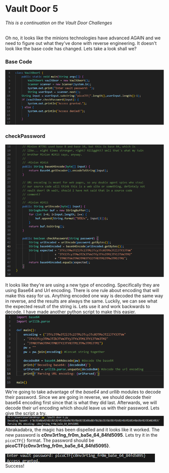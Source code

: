 # Vault Door 5
*This is a continuation on the Vault Door Challenges*<br><br>

Oh no, it looks like the minions technologies have advanced AGAIN and we need to figure out what they've done with reverse engineering. It doesn't look like the base code has changed. Lets take a look shall we?

### Base Code
![Vault Door 5 Base Code](./images/vd5_base_code.png)
### checkPassword
![Vault Door 5 checkPassword](./images/vd5__checkPassword.png)
<br>

It looks like they're are using a new type of encoding. Specifically they are using Base64 and Url encoding. There is one rule about encoding that will make this easy for us. Anything encoded one way is decoded the same way in reverse, and the results are always the same. Luckily, we can see what the expected result of the string is. Lets use it and work backwards to decode. I have made another python script to make this easier. 
![Vault Door 5 Python Script](./images/vd5_python_script.png)
<br>
We're going to take advantage of the *base64* and *urllib* modules to decode their password. Since we are going in reverse, we should decode their base64 encoding first since that is what they did last. Afterwards, we will decode their url encoding which should leave us with their password. Lets give the script a try.
![Vault Door 5 Script Test](./images/vd5_script_test.png)
<br>
Abrakadabra, the magic has been dispelled and it looks like it worked. The new password is **c0nv3rt1ng_fr0m_ba5e_64_84fd5095**. Lets try it in the `picoCTF{}` format. The password should be **picoCTF{c0nv3rt1ng_fr0m_ba5e_64_84fd5095}**.<br><br>
![Vault Door 5 Access Granted](./images/vd5_access_granted.png)
<br>
Success!